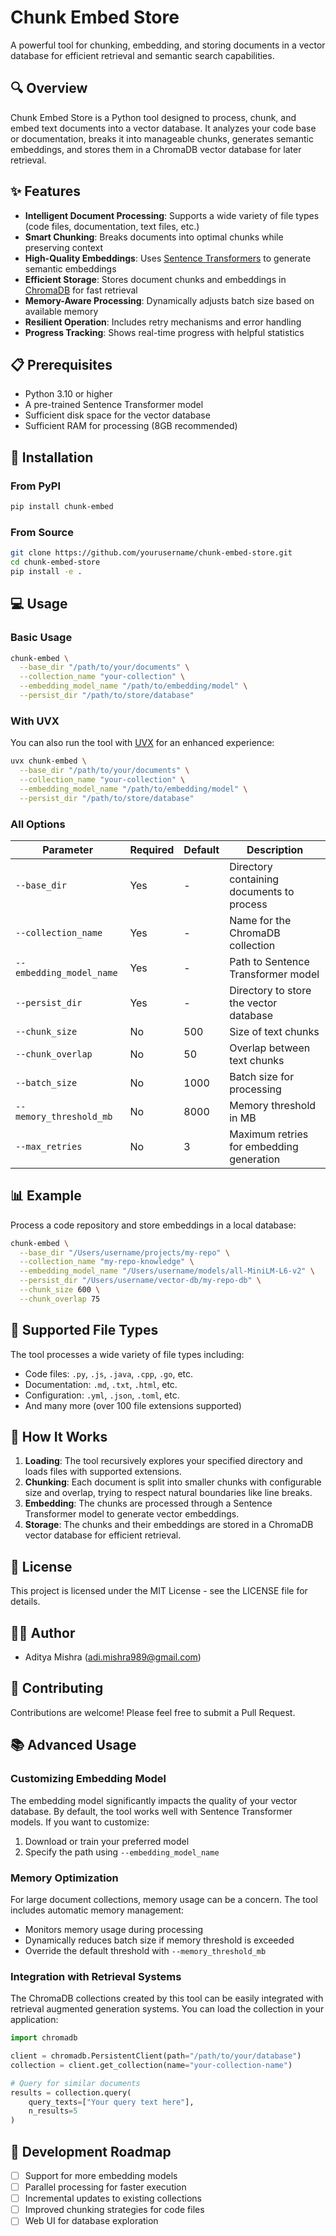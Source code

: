 # Chunk Embed Store

A powerful tool for chunking, embedding, and storing documents in a vector database for efficient retrieval and semantic search capabilities.

## 🔍 Overview

Chunk Embed Store is a Python tool designed to process, chunk, and embed text documents into a vector database. It analyzes your code base or documentation, breaks it into manageable chunks, generates semantic embeddings, and stores them in a ChromaDB vector database for later retrieval.

## ✨ Features

- **Intelligent Document Processing**: Supports a wide variety of file types (code files, documentation, text files, etc.)
- **Smart Chunking**: Breaks documents into optimal chunks while preserving context
- **High-Quality Embeddings**: Uses [Sentence Transformers](https://www.sbert.net/) to generate semantic embeddings
- **Efficient Storage**: Stores document chunks and embeddings in [ChromaDB](https://github.com/chroma-core/chroma) for fast retrieval
- **Memory-Aware Processing**: Dynamically adjusts batch size based on available memory
- **Resilient Operation**: Includes retry mechanisms and error handling
- **Progress Tracking**: Shows real-time progress with helpful statistics

## 📋 Prerequisites

- Python 3.10 or higher
- A pre-trained Sentence Transformer model 
- Sufficient disk space for the vector database
- Sufficient RAM for processing (8GB recommended)

## 🔧 Installation

### From PyPI

```bash
pip install chunk-embed
```

### From Source

```bash
git clone https://github.com/yourusername/chunk-embed-store.git
cd chunk-embed-store
pip install -e .
```

## 💻 Usage

### Basic Usage

```bash
chunk-embed \
  --base_dir "/path/to/your/documents" \
  --collection_name "your-collection" \
  --embedding_model_name "/path/to/embedding/model" \
  --persist_dir "/path/to/store/database"
```

### With UVX

You can also run the tool with [UVX](https://github.com/uvx-js/uvx) for an enhanced experience:

```bash
uvx chunk-embed \
  --base_dir "/path/to/your/documents" \
  --collection_name "your-collection" \
  --embedding_model_name "/path/to/embedding/model" \
  --persist_dir "/path/to/store/database"
```

### All Options

| Parameter | Required | Default | Description |
|------------|----------|---------|-------------|
| `--base_dir` | Yes | - | Directory containing documents to process |
| `--collection_name` | Yes | - | Name for the ChromaDB collection |
| `--embedding_model_name` | Yes | - | Path to Sentence Transformer model |
| `--persist_dir` | Yes | - | Directory to store the vector database |
| `--chunk_size` | No | 500 | Size of text chunks |
| `--chunk_overlap` | No | 50 | Overlap between text chunks |
| `--batch_size` | No | 1000 | Batch size for processing |
| `--memory_threshold_mb` | No | 8000 | Memory threshold in MB |
| `--max_retries` | No | 3 | Maximum retries for embedding generation |

## 📊 Example

Process a code repository and store embeddings in a local database:

```bash
chunk-embed \
  --base_dir "/Users/username/projects/my-repo" \
  --collection_name "my-repo-knowledge" \
  --embedding_model_name "/Users/username/models/all-MiniLM-L6-v2" \
  --persist_dir "/Users/username/vector-db/my-repo-db" \
  --chunk_size 600 \
  --chunk_overlap 75
```

## 📁 Supported File Types

The tool processes a wide variety of file types including:

- Code files: `.py`, `.js`, `.java`, `.cpp`, `.go`, etc.
- Documentation: `.md`, `.txt`, `.html`, etc.
- Configuration: `.yml`, `.json`, `.toml`, etc.
- And many more (over 100 file extensions supported)

## 🔄 How It Works

1. **Loading**: The tool recursively explores your specified directory and loads files with supported extensions.
2. **Chunking**: Each document is split into smaller chunks with configurable size and overlap, trying to respect natural boundaries like line breaks.
3. **Embedding**: The chunks are processed through a Sentence Transformer model to generate vector embeddings.
4. **Storage**: The chunks and their embeddings are stored in a ChromaDB vector database for efficient retrieval.

## 📜 License

This project is licensed under the MIT License - see the LICENSE file for details.

## 👨‍💻 Author

- Aditya Mishra (adi.mishra989@gmail.com)

## 🤝 Contributing

Contributions are welcome! Please feel free to submit a Pull Request.

## 📚 Advanced Usage

### Customizing Embedding Model

The embedding model significantly impacts the quality of your vector database. By default, the tool works well with Sentence Transformer models. If you want to customize:

1. Download or train your preferred model
2. Specify the path using `--embedding_model_name`

### Memory Optimization

For large document collections, memory usage can be a concern. The tool includes automatic memory management:

- Monitors memory usage during processing
- Dynamically reduces batch size if memory threshold is exceeded
- Override the default threshold with `--memory_threshold_mb`

### Integration with Retrieval Systems

The ChromaDB collections created by this tool can be easily integrated with retrieval augmented generation systems. You can load the collection in your application:

```python
import chromadb

client = chromadb.PersistentClient(path="/path/to/your/database")
collection = client.get_collection(name="your-collection-name")

# Query for similar documents
results = collection.query(
    query_texts=["Your query text here"],
    n_results=5
)
```

## 📌 Development Roadmap

- [ ] Support for more embedding models
- [ ] Parallel processing for faster execution
- [ ] Incremental updates to existing collections
- [ ] Improved chunking strategies for code files
- [ ] Web UI for database exploration